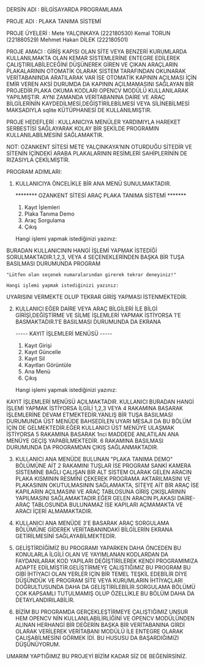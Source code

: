DERSİN ADI 	: BİLGİSAYARDA PROGRAMLAMA

PROJE ADI	: PLAKA TANIMA SİSTEMİ

PROJE ÜYELERİ	: Mete YALÇINKAYA (222180530)
                  Kemal TORUN (221880529)
                  Mehmet Hakan DİLEK (222180501)
			
PROJE AMACI	: GİRİŞ KAPISI OLAN SİTE VEYA BENZERİ KURUMLARDA KULLANILMAKTA OLAN KEMAR SİSTEMLERİNE ENTEGRE EDİLEREK ÇALIŞTIRILABİLECEĞİNİ DÜŞÜNEREK
		  GİREN VE ÇIKAN ARAÇLARIN PLAKALARININ OTOMATİK OLARAK SİSTEM TARAFINDAN OKUNARAK VERİTABANINDA ARATILARAK VAR İSE OTOMATİK KAPININ AÇILMASI İÇİN 
		  EMİR VEREN AKSİ DURUMDA DA KAPININ AÇILMAMASINI SAĞLAYAN BİR PROJEDİR.PLAKA OKUMA KODLARI OPENCV MODÜLÜ KULLANILARAK YAPILMIŞTIR.
		  AYNI ZAMANDA VERİTABANINA DAİRE VE ARAÇ BİLGİLERİNİN KAYDEDİLMESİ,DEĞİŞTİRİLEBİLMESİ VEYA SİLİNEBİLMESİ MAKSADIYLA sqlite KÜTÜPHANESİ DE KULLANILMIŞTIR. 

PROJE HEDEFLERİ	: KULLANICIYA MENÜLER YARDIMIYLA HAREKET SERBESTİSİ SAĞLAYARAK KOLAY BİR ŞEKİLDE PROGRAMIN KULLANILABİLMESİNİ SAĞLAMAKTIR.

NOT: OZANKENT SİTESİ METE YALÇINKAYA'NIN OTURDUĞU SİTEDİR VE SİTENİN İÇİNDEKİ ARABA PLAKALARININ RESİMLERİ SAHİPLERİNİN DE RIZASIYLA ÇEKİLMİŞTİR.

PROGRAM ADIMLARI:

1. KULLANICIYA ÖNCELİKLE BİR ANA MENÜ SUNULMAKTADIR.

	******** OZANKENT SİTESİ ARAÇ PLAKA TANIMA SİSTEMİ *******

	 1) Kayıt İşlemleri 
	 2) Plaka Tanıma Demo 
	 3) Araç Sorgulama
 	 4) Çıkış 
 

	Hangi işlemi yapmak istediğinizi yazınız: 

BURADAN KULLANICININ HANGİ İŞLEMİ YAPMAK İSTEDİĞİ SORULMAKTADIR.1,2,3, VEYA 4 SEÇENEKLERİNDEN BAŞKA BİR TUŞA BASILMASI DURUMUNDA PROGRAM 

	"Lütfen olan seçenek numaralarından girerek tekrar deneyiniz!"

	Hangi işlemi yapmak istediğinizi yazınız:
UYARISINI VERMEKTE OLUP TEKRAR GİRİŞ YAPMASI İSTENMEKTEDİR.

2. KULLANICI EĞER DAİRE VEYA ARAÇ BİLGİLERİ İLE BİLGİ GİRİŞİ,DEĞİŞTİRME VE SİLME İŞLEMLERİ YAPMAK İSTİYORSA 1'E BASMAKTADIR.1'E BASILMASI DURUMUNDA DA EKRANA

	 -----  KAYIT İŞLEMLERİ MENÜSÜ  -----

	1) Kayıt Girişi 
 	2) Kayıt Güncelle 
 	3) Kayıt Sil 
 	4) Kayıtları Görüntüle 
 	5) Ana Menü 
 	6) Çıkış

	Hangi işlemi yapmak istediğinizi yazınız:

KAYIT İŞLEMLERİ MENÜSÜ AÇILMAKTADIR. KULLANICI BURADAN HANGİ İŞLEMİ YAPMAK İSTİYORSA İLGİLİ 1,2,3 VEYA 4 RAKAMINA BASARAK İŞLEMLERİNE DEVAM ETMEKTEDİR.YANLIŞ BİR TUŞA BASILMASI DURUMUNDA
ÜST MENÜDE BAHSEDİLEN UYARI MESAJI DA BU BÖLÜM İÇİN DE GELMEKTEDİR.EĞER KULLANICI ÜST MENÜYE ULAŞMAK İSTİYORSA 5 RAKAMINA BASARAK 1nci MADDEDE ANLATILAN ANA MENÜYE GEÇİŞ YAPABİLMEKTEDİR.
6 RAKAMINA BASILMASI DURUMUNDA DA PROGRAMDAN ÇIKIŞ SAĞLANMAKTADIR.

3. KULLANICI ANA MENÜDE BULUNAN "PLAKA TANIMA DEMO" BÖLÜMÜNE AİT 2 RAKAMINI TUŞLAR İSE PROGRAM SANKİ KAMERA SİSTEMİNE BAĞLI ÇALIŞAN BİR ALT SİSTEM OLARAK GELEN ARACIN PLAKA KISMININ RESMİNİ 
ÇEKEREK PROGRAMA AKTARILMASINI VE PLAKASININ OKUTULMASININ SAĞLAMAKTA, SİTEYE AİT BİR ARAÇ İSE KAPILARIN AÇILMASINI VE ARAÇ TABLOSUNA GİRİŞ ÇIKIŞLARININ YAPILMASINI SAĞLAMAKTADIR.EĞER GELEN 
ARACIN PLAKASI DAİRE-ARAÇ TABLOSUNDA BULUNAMAZ İSE KAPILARI AÇMAMAKTA VE ARACI İÇERİ ALMAMAKTADIR.

4. KULLANICI ANA MENÜDE 3'E BASARAK ARAÇ SORGULAMA BÖLÜMÜNE GİDEREK VERİTABANINDAKİ BİLGİLERİN EKRANA GETİRİLMESİNİ SAĞLAYABİLMEKTEDİR. 

5. GELİŞTİRDİĞİMİZ BU PROGRAMI YAPARKEN DAHA ÖNCEDEN BU KONULARLA İLGİLİ OLAN VE YAYIMLANAN KODLARDAN DA FAYDANILARAK KOD YAPILARI DEĞİŞTİRİLEREK KENDİ PROGRAMIMIZA ADAPTE EDİLMİŞTİR.GELİŞTİRMEYE ÇALIŞTIĞIMIZ
BU PROGRAM BU GİBİ İHTİYACI OLAN YERLER İÇİN BİR TEMEL TEŞKİL EDEBİLİR DİYE DÜŞÜNDÜK VE PROGRAM SİTE VEYA KURUMLARIN İHTİYAÇLARI DOĞRULTUSUNDA DAHA DA GELİŞTİRİLEBİLİR.SORGULAMA BÖLÜMÜ ÇOK KAPSAMLI TUTULMAMIŞ OLUP 
ÖZELLİKLE BU BÖLÜM DAHA DA DETAYLANDIRILABİLİR.

6. BİZİM BU PROGRAMDA GERÇEKLEŞTİRMEYE ÇALIŞTIĞIMIZ UNSUR HEM OPENCV NİN KULLANILABİLİRLİĞİNİ VE OPENCV MODÜLÜNDEN ALINAN HERHANGİ BİR DEĞERİN BAŞKA BİR VERİTABANINA GİRDİ OLARAK VERİLEREK 
VERİTABANI MODÜLÜ İLE ENTEGRE OLARAK ÇALIŞABİLMESİNİ GÖRMEK İDİ. BU HUSUSU DA BAŞARDIĞIMIZI DÜŞÜNÜYORUM.

UMARIM YAPTIĞIMIZ BU PROJEYİ BİZİM KADAR SİZ DE BEĞENİRSİNİZ.


